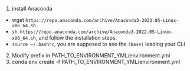 1. install Anaconda
* wget `https://repo.anaconda.com/archive/Anaconda3-2022.05-Linux-x86_64.sh`
* `sh https://repo.anaconda.com/archive/Anaconda3-2022.05-Linux-x86_64.sh`, and follow the installation steps.
* `source ~/.bashrc`, you are supposed to see the `(base)` leading your CLI
2. Modify prefix in PATH_TO_ENVIRONMENT_YML/environment.yml
3. conda env create -f PATH_TO_ENVIRONMENT_YML/environment.yml
